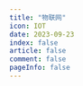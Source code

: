 ```yaml
---
title: "物联网"
icon: IOT
date: 2023-09-23
index: false
article: false
comment: false
pageInfo: false
---
```

<AutoCatalog />